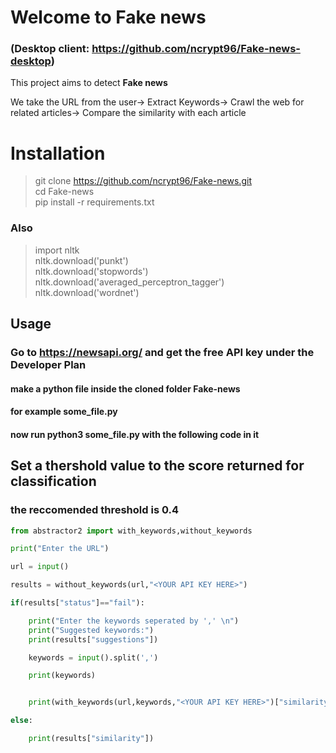 
  

# Welcome to Fake news

  

### (Desktop client: https://github.com/ncrypt96/Fake-news-desktop) ###

This project aims to detect **Fake news**

We take the URL from the user-> Extract Keywords-> Crawl the web for related articles-> Compare the similarity with each article

# Installation

  
> git clone https://github.com/ncrypt96/Fake-news.git<br>
> cd Fake-news<br>
> pip install -r requirements.txt

### Also

> import nltk<br>
> nltk.download('punkt')<br>
> nltk.download('stopwords')<br>
> nltk.download('averaged_perceptron_tagger')<br>
> nltk.download('wordnet')<br>

  

## Usage
### Go to https://newsapi.org/ and get the **free API key** under the Developer Plan
#### make a python file inside the cloned folder Fake-news<br>
#### for example some_file.py
#### now run python3 some_file.py with the following code in it
## Set a thershold value to the score returned for classification
### the reccomended threshold is **0.4**

  

  

```python
from abstractor2 import with_keywords,without_keywords

print("Enter the URL")

url = input()

results = without_keywords(url,"<YOUR API KEY HERE>")

if(results["status"]=="fail"):

    print("Enter the keywords seperated by ',' \n")
    print("Suggested keywords:")
    print(results["suggestions"])

    keywords = input().split(',')

    print(keywords)


    print(with_keywords(url,keywords,"<YOUR API KEY HERE>")["similarity"])

else:

    print(results["similarity"])

``` 

  

